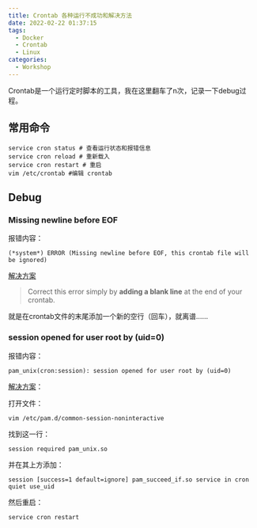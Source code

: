 ```yaml
---
title: Crontab 各种运行不成功和解决方法
date: 2022-02-22 01:37:15
tags:
  - Docker
  - Crontab
  - Linux
categories:
  - Workshop
---
```


Crontab是一个运行定时脚本的工具，我在这里翻车了n次，记录一下debug过程。

## 常用命令
```
service cron status # 查看运行状态和报错信息
service cron reload # 重新载入 
service cron restart # 重启
vim /etc/crontab #编辑 crontab
```

## Debug
### Missing newline before EOF

报错内容：
```
(*system*) ERROR (Missing newline before EOF, this crontab file will be ignored)
```
[解决方案](https://cronitor.io/cron-reference/missing-newline-before-eof#:~:text=Fixing%20missing%20newline%20before%20EOF%20errors.%20Correct%20this,always%20added%20and%20are%20not%20%20incorrectly%20stripped.)

>Correct this error simply by **adding a blank line** at the end of your crontab. 

就是在crontab文件的末尾添加一个新的空行（回车），就离谱……

### session opened for user root by (uid=0)
报错内容：
```
pam_unix(cron:session): session opened for user root by (uid=0)
```
[解决方案](https://www.digitalocean.com/community/questions/weird-cron-logs-appearing-for-no-reasion)：

打开文件：
```
vim /etc/pam.d/common-session-noninteractive
```
找到这一行：
```
session required pam_unix.so
```
并在其上方添加：
```
session [success=1 default=ignore] pam_succeed_if.so service in cron quiet use_uid
```
然后重启：
```
service cron restart
```